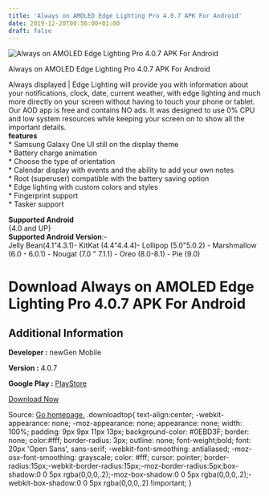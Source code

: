 ```yaml
---
title: 'Always on AMOLED Edge Lighting Pro 4.0.7 APK For Android'
date: 2019-12-20T00:56:00+01:00
draft: false
---
```


![Always on AMOLED Edge Lighting Pro 4.0.7 APK For Android](https://i0.wp.com/apkhome.net/wp-content/uploads/2019/12/Always-on-AMOLED-Edge-Lighting-Pro-4.0.7.png "Always on AMOLED Edge Lighting Pro 4.0.7 APK For Android")

  

Always on AMOLED Edge Lighting Pro 4.0.7 APK For Android

Always displayed | Edge Lighting will provide you with information about your notifications, clock, date, current weather, with edge lighting and much more directly on your screen without having to touch your phone or tablet. Our AOD app is free and contains NO ads. It was designed to use 0% CPU and low system resources while keeping your screen on to show all the important details.  
**features**  
\* Samsung Galaxy One UI still on the display theme  
\* Battery charge animation  
\* Choose the type of orientation  
\* Calendar display with events and the ability to add your own notes  
\* Root (superuser) compatible with the battery saving option  
\* Edge lighting with custom colors and styles  
\* Fingerprint support  
\* Tasker support

**Supported Android**  
{4.0 and UP}  
**Supported Android Version**:-  
Jelly Bean(4.1"4.3.1)- KitKat (4.4"4.4.4)- Lollipop (5.0"5.0.2) - Marshmallow (6.0 - 6.0.1) - Nougat (7.0 " 7.1.1) - Oreo (8.0-8.1) - Pie (9.0)

Download Always on AMOLED Edge Lighting Pro 4.0.7 APK For Android
=================================================================

Additional Information
----------------------

**Developer :** newGen Mobile

**Version :** 4.0.7

**Google Play :** [PlayStore](https://play.google.com/store/apps/details?id=com.newgen.alwayson)

  

[Download Now](https://store4app.co/post/always-on-amoled-edge-lighting-pro-4-0-7-apk-for-android_1576789076)

  
Source: [Go homepage.](https://store4app.co/post/always-on-amoled-edge-lighting-pro-4-0-7-apk-for-android_1576789076) .downloadtop{ text-align:center; -webkit-appearance: none; -moz-appearance: none; appearance: none; width: 100%; padding: 9px 9px 11px 13px; background-color: #0EBD3F; border: none; color:#fff; border-radius: 3px; outline: none; font-weight;bold; font: 20px 'Open Sans', sans-serif; -webkit-font-smoothing: antialiased; -moz-osx-font-smoothing: grayscale; color: #fff; cursor: pointer; border-radius:15px;-webkit-border-radius:15px;-moz-border-radius:5px;box-shadow:0 0 5px rgba(0,0,0,.2);-moz-box-shadow:0 0 5px rgba(0,0,0,.2);-webkit-box-shadow:0 0 5px rgba(0,0,0,.2) !important; }
